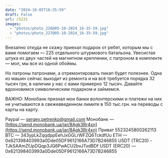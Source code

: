 ```yaml
---
date: "2024-10-05T16:35:59"
draft: False
url: /5231
images:
  - "photos/photo_226@05-10-2024_16-35-59.jpg"
  - "photos/photo_227@05-10-2024_16-35-59.jpg"
---
```


Внезапно откуда не скажу приехал подарок от ребят, которым мы с вами помогаем — 225 отдельного штурмового батальона. Увесистая штука из двух частей на магнитном креплении, с патроном в комплекте — мол, мы все из одной обоймы. 

Но патроны патронами, а отремонтировать пикап будет полезнее. Одна из машин сейчас выходит из ремонта и на всё требуется порядка 32 тысяч грн, в наличии у нас с вами примерно 12 тысяч. Давайте вдохновимся символическим подарком и займемся.

ВАЖНО: Монобанк признал мои банки волонтерскими и платежи на них не учитываются в свежевведенном лимите в 150 тыс.грн. на переводы с карты на карту. 

Paypal — sergey.petrenko@gmail.com
Монобанк — [https://send.monobank.ua/jar/8Agk3Rr4xn](https://send.monobank.ua/jar/8Agk3Rr4xn)
Приват 5523245800262113
BTC — 343ypLkZqqdppEehJxGGLrWFZQ6TckdfUu
ETH — 0x621398403993a0Dde05DF9612166A73D7B246855
USDT (TRC20) - TJkSAAmZfJpDQqp3JQ6PwACU2bvJTxdBDf
USDT (ERC20) — 0x621398403993a0Dde05DF9612166A73D7B246855
